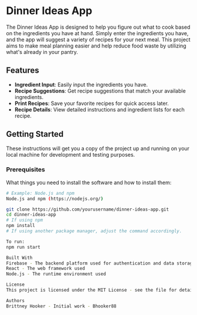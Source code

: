 # Dinner Ideas App

The Dinner Ideas App is designed to help you figure out what to cook based on the ingredients you have at hand. Simply enter the ingredients you have, and the app will suggest a variety of recipes for your next meal. This project aims to make meal planning easier and help reduce food waste by utilizing what's already in your pantry.

## Features

- **Ingredient Input**: Easily input the ingredients you have.
- **Recipe Suggestions**: Get recipe suggestions that match your available ingredients.
- **Print Recipes**: Save your favorite recipes for quick access later.
- **Recipe Details**: View detailed instructions and ingredient lists for each recipe.

## Getting Started

These instructions will get you a copy of the project up and running on your local machine for development and testing purposes.

### Prerequisites

What things you need to install the software and how to install them:

```bash
# Example: Node.js and npm
Node.js and npm (https://nodejs.org/)

git clone https://github.com/yourusername/dinner-ideas-app.git
cd dinner-ideas-app
# If using npm
npm install
# If using another package manager, adjust the command accordingly.

To run:
npm run start

Built With
Firebase - The backend platform used for authentication and data storage.
React - The web framework used 
Node.js - The runtime environment used

License
This project is licensed under the MIT License - see the file for details.

Authors
Brittney Hooker - Initial work - Bhooker88
